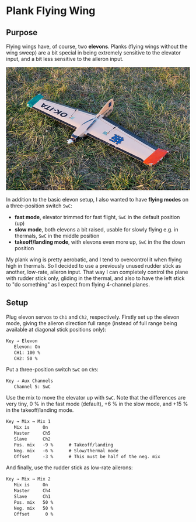 # Plank Flying Wing

## Purpose

Flying wings have, of course, two **elevons**. Planks (flying wings without
the wing sweep) are a bit special in being extremely sensitive to the
elevator input, and a bit less sensitive to the aileron input.

![Ita Plank Wing](plank-ita.jpg)

In addition to the basic elevon setup, I also wanted to have **flying modes** on a three-position switch `SwC`:

* **fast mode**, elevator trimmed for fast flight,
  `SwC` in the default position (up)
* **slow mode**, both elevons a bit raised, usable for slowly flying e.g. in thermals, `SwC` in the middle position
* **takeoff/landing mode**, with elevons even more up, `SwC` in the the down position

My plank wing is pretty aerobatic, and I tend to overcontrol it when flying
high in thermals. So I decided to use a previously unused rudder stick
as another, low-rate, aileron input. That way I can completely control the
plane with rudder stick only, gliding in the thermal, and also to have the
left stick to "do something" as I expect from flying 4-channel planes.
 
## Setup

Plug elevon servos to `Ch1` and `Ch2`, respectively. Firstly set up the elevon
mode, giving the alieron direction full range (instead of full range being available at diagonal stick positions only):

```
Key → Elevon
   Elevon: On
   CH1: 100 %
   CH2: 50 %
```

Put a three-position switch `SwC` on `Ch5`:

```
Key → Aux Channels
   Channel 5: SwC
```

Use the mix to move the elevator up with `SwC`. Note that the differences
are very tiny, 0 % in the fast mode (default), +6 % in the slow mode, and +15 % in the takeoff/landing mode.

```
Key → Mix → Mix 1
   Mix is     On
   Master     Ch5
   Slave      Ch2
   Pos. mix   -9 %      # Takeoff/landing
   Neg. mix   -6 %      # Slow/thermal mode
   Offset     -3 %      # This must be half of the neg. mix
```

And finally, use the rudder stick as low-rate ailerons:

```
Key → Mix → Mix 2
   Mix is     On
   Master     Ch4
   Slave      Ch1
   Pos. mix   50 %
   Neg. mix   50 %
   Offset      0 %
```

